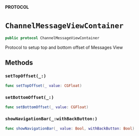 **PROTOCOL**

# `ChannelMessageViewContainer`

```swift
public protocol ChannelMessageViewContainer
```

Protocol to setup top and bottom offset of Messages View

## Methods
### `setTopOffset(_:)`

```swift
func setTopOffset(_ value: CGFloat)
```

### `setBottomOffset(_:)`

```swift
func setBottomOffset(_ value: CGFloat)
```

### `showNavigationBar(_:withBackButton:)`

```swift
func showNavigationBar(_ value: Bool, withBackButton: Bool)
```
